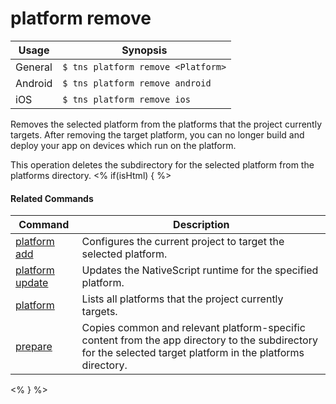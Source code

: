 platform remove
==========

Usage | Synopsis
------|-------
General | `$ tns platform remove <Platform>`
Android | `$ tns platform remove android`
iOS | `$ tns platform remove ios`

Removes the selected platform from the platforms that the project currently targets. After removing the target platform, you can no longer build and deploy your app on devices which run on the platform.

This operation deletes the subdirectory for the selected platform from the platforms directory.
<% if(isHtml) { %> 

#### Related Commands

Command | Description
----------|----------
[platform add](platform-add.html) | Configures the current project to target the selected platform.
[platform update](platform-update.html) | Updates the NativeScript runtime for the specified platform.
[platform](platform.html) | Lists all platforms that the project currently targets.
[prepare](prepare.html) | Copies common and relevant platform-specific content from the app directory to the subdirectory for the selected target platform in the platforms directory.
<% } %>